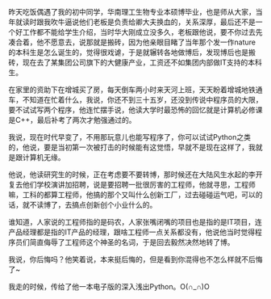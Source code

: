 <p>昨天吃饭偶遇了我的初中同学，华南理工生物专业本硕博毕业，也是师从大家，当年就读时跟我吹牛逼说他们老板是负责给卿大夫换血的，关系深厚，最后还不是一个好工作都不能给学生介绍，当时华大刚成立没多久，老板跟他说，要不你过去先凑合着，他不愿意去，说那就是搬砖，因为他亲眼目睹了当年那个发一作nature的本科生是怎么诞生的，觉得很戏谑，于是就辗转各地做博后，发现博后也是搬砖，现在去了某集团公司旗下的大健康产业，工资还不如集团内部做IT支持的本科生。</p><p>在家里的资助下在增城买了房，每天倒车两小时来天河上班，天天盼着增城地铁通车，不知道在忙着什么，我说，你还不到三十五岁，还没到传说中程序员的大限，要不试试写两个程序，他连忙摆手说，他读大学时最恐怖的回忆就是计算机必修课是C++，最后补考了两次才勉强通过的。</p><p>我说，现在时代早变了，不用那玩意儿也能写程序了，你可以试试Python之类的，他说，要是当初第一次被打击的时候能有这觉悟，早就不是现在这样了，我就是跟计算机无缘。</p><p>他说，他读研究生的时候，正在考虑要不要转博，那时候还在大陆风生水起的李开复去他们学校演讲加招聘，说是要招聘一批很厉害的工程师，他就寻思，工程师嘛，工科的都算工程师，他搞的那个又叫什么创新工厂，过去碰碰运气吧，可以的话，就不读博了，去搞点创新创个小业什么的。</p><p>谁知道，人家说的工程师指的是码农，人家张嘴闭嘴的项目也是指的是IT项目，连产品经理都是指的IT产品的经理，跟啥工程师一点关系都没有，他说他当时觉得程序员们简直侮辱了工程师这个神圣的名词，于是回去毅然决然地转了博。</p><p>我说，你后悔吗？他笑着说，本来挺后悔的，但是看到你混得也不怎么样就不后悔了~</p><p>我走的时候，传给了他一本电子版的深入浅出Python。O(∩_∩)O</p><p></p><p></p>